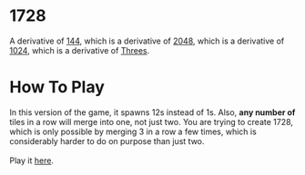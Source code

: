 # 1728
A derivative of <a href="joezeng.github.io/144/">144</a>, which is a derivative of <a href="gabrielecirulli.github.io/2048/">2048</a>, which is a derivative of <a href="veewostudio.github.io/1024/">1024</a>, which is a derivative of <a href="ashervollmer.github.io/threes/">Threes</a>.
# How To Play
In this version of the game, it spawns 12s instead of 1s. Also, <strong>any number of</strong> tiles in a row will merge into one, not just two. You are trying to create 1728, which is only possible by merging 3 in a row a few times, which is considerably harder to do on purpose than just two. <br>
<br>Play it <a href="glukascewic1.github.io/1728">here</a>.
